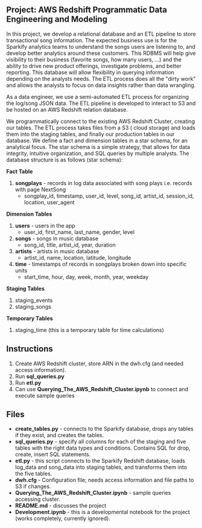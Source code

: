 ## Project: AWS Redshift Programmatic Data Engineering and Modeling

In this project, we develop a relational database and an ETL pipeline to store transactional song information. The expected business use is for the Sparkify analytics teams to understand the songs users are listening to, and develop better analytics around these customers. This RDBMS will help give visibility to their business (favorite songs, how many users, ...) and the ability to drive new product offerings, investigate problems, and better reporting. This database will allow flexibility in querying information depending on the analysts needs. The ETL process does all the "dirty work" and allows the analysts to focus on data insights rather than data wrangling.

As a data engineer, we use a semi-automated ETL process for organizing the log/song JSON data. The ETL pipeline is developed to interact to S3 and be hosted on an AWS Redshift relation database. 

We programmatically connect to the existing AWS Redshift Cluster, creating our tables. The ETL process takes files from a S3 ( cloud storage) and loads them into the staging tables, and finally our production tables in our database. We define a fact and dimension tables in a star schema, for an analytical focus. The star schema is a simple strategy, that allows for data integrity, intuitive organization, and SQL queries by multiple analysts. The database structure is as follows (star schema):


**Fact Table**
1. **songplays** - records in log data associated with song plays i.e. records with page NextSong
	- songplay_id, timestamp, user_id, level, song_id, artist_id, session_id, location, user_agent

**Dimension Tables**
1. **users** - users in the app
	- user_id, first_name, last_name, gender, level
2. **songs** - songs in music database
	- song_id, title, artist_id, year, duration
3. **artists** - artists in music database
	- artist_id, name, location, latitude, longitude
4. **time** - timestamps of records in songplays broken down into specific units
	- start_time, hour, day, week, month, year, weekday

**Staging Tables**
1. staging_events
2. staging_songs

**Temporary Tables**
1. staging_time (this is a temporary table for time calculations)

## Instructions
1. Create AWS Redshift cluster, store ARN in the dwh.cfg (and needed access information).
2. Run **sql_queries.py**
3. Run **etl.py**
4. Can use **Querying_The_AWS_Redshift_Cluster.ipynb** to connect and execute sample queries

## Files
- **create_tables.py** - connects to the Sparkify database, drops any tables if they exist, and creates the tables.
- **sql_queries.py** -  specify all columns for each of the staging and five tables with the right data types and conditions. Contains SQL for drop, create, insert SQL statements.
- **etl.py** - this script connects to the Sparkify Redshift database, loads log_data and song_data into staging tables, and transforms them into the five tables.
- **dwh.cfg** - Configuration file; needs access information and file paths to S3 if changes.
- **Querying_The_AWS_Redshift_Cluster.ipynb** - sample queries accessing cluster. 
- **README.md** - discusses the project 
- **Development.ipynb** - this is a developmental notebook for the project (works completely, currently ignored). 

